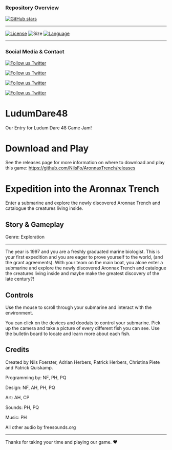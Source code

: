 ### Repository Overview

[![GitHub stars](https://img.shields.io/github/stars/NilsFo/AronnaxTrench.svg?style=social&label=Star)](https://github.com/NilsFo/AronnaxTrench) 

***

[![License](https://img.shields.io/github/license/NilsFo/AronnaxTrench?color=green&style=plastic)](https://github.com/NilsFo/AronnaxTrench/LICENSE.txt)
![Size](https://img.shields.io/github/repo-size/NilsFo/AronnaxTrench?style=plastic)
[![Language](https://img.shields.io/github/languages/top/NilsFo/AronnaxTrench?style=plastic)](https://github.com/NilsFo/AronnaxTrench)

***

### Social Media & Contact

[![Follow us Twitter](https://img.shields.io/twitter/follow/NilsFoer?style=social&logo=twitter)](https://twitter.com/intent/follow?screen_name=NilsFoer)

[![Follow us Twitter](https://img.shields.io/twitter/follow/ParkuhrMD?style=social&logo=twitter)](https://twitter.com/intent/follow?screen_name=ParkuhrMD)

[![Follow us Twitter](https://img.shields.io/twitter/follow/HerbersAdrian?style=social&logo=twitter)](https://twitter.com/intent/follow?screen_name=HerbersAdrian)

[![Follow us Twitter](https://img.shields.io/twitter/follow/PatrickQuiskamp?style=social&logo=twitter)](https://twitter.com/intent/follow?screen_name=PatrickQuiskamp)


# LudumDare48
Our Entry for Ludum Dare 48 Game Jam!

# Download and Play

See the releases page for more information on where to download and play this game: https://github.com/NilsFo/AronnaxTrench/releases

# Expedition into the Aronnax Trench

Enter a submarine and explore the newly discovered Aronnax Trench and catalogue the creatures living inside.

## Story & Gameplay

Genre: Exploration

***

The year is 1997 and you are a freshly graduated marine biologist.
This is your first expedition and you are eager to prove yourself to the world, (and the grant agreements).
With your team on the main boat, you alone enter a submarine and explore the newly discovered Aronnax Trench and catalogue the creatures living inside and maybe make the greatest discovery of the late century?!

## Controls

Use the mouse to scroll through your submarine and interact with the environment.

You can click on the devices and doodats to control your submarine.
Pick up the camera and take a picture of every different fish you can see.
Use the bulletin board to locate and learn more about each fish.

## Credits

Created by Nils Foerster, Adrian Herbers, Patrick Herbers, Christina Piete and Patrick Quiskamp.

Programming by: NF, PH, PQ

Design: NF, AH, PH, PQ

Art: AH, CP

Sounds: PH, PQ

Music: PH

All other audio by freesounds.org

***

Thanks for taking your time and playing our game. :heart:
